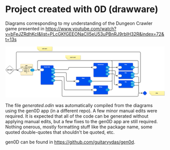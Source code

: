 # Project created with 0D (drawware)

Diagrams corresponding to my understanding of the Dungeon Crawler game presented in https://www.youtube.com/watch?v=bFeJZRdhKcI&list=PLcGKfGEEONaCIl5eU53uPBnRJ9rbIH32R&index=72&t=13s

![](doc/dc0d-Game.drawio.svg)

The file *generated.odin* was automatically compiled from the diagrams using the gen0D app (in a different repo). A few minor manual edits were required. It is expected that all of the code can be generated without applying manual edits, but a few fixes to the gen0D app are still required. Nothing onerous, mostly formatting stuff like the package name, some quoted double-quotes that shouldn't be quoted, etc.

gen0D can be found in https://github.com/guitarvydas/gen0d.

